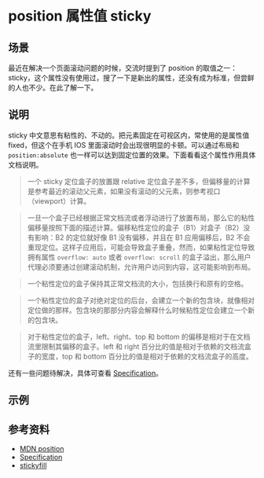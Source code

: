 # position 属性值 sticky
## <a name="situation"></a> 场景
最近在解决一个页面滚动问题的时候，交流时提到了 position 的取值之一：sticky，这个属性没有使用过，搜了一下是新出的属性，还没有成为标准，但尝鲜的人也不少。在此了解一下。

## <a name="explain"></a> 说明
sticky 中文意思有粘性的、不动的。把元素固定在可视区内，常使用的是属性值 fixed，但这个在手机 IOS 里面滚动时会出现很明显的卡顿。可以通过布局和 `position:absolute` 也一样可以达到固定位置的效果。下面看看这个属性作用具体文档说明。
> 一个 sticky 定位盒子的放置跟 relative 定位盒子差不多，但偏移量的计算是参考最近的滚动父元素，如果没有滚动的父元素，则参考视口（viewport）计算。

> 一旦一个盒子已经根据正常文档流或者浮动进行了放置布局，那么它的粘性偏移量按照下面的描述计算。偏移粘性定位的盒子（B1）对盒子（B2）没有影响：B2 的定位就好像 B1 没有偏移，并且在 B1 应用偏移后，B2 不会重现定位。这样子应用后，可能会导致盒子重叠，然而，如果粘性定位导致拥有属性 `overflow: auto` 或者 `overflow: scroll` 的盒子溢出，那么用户代理必须要通过创建滚动机制，允许用户访问到内容，这可能影响到布局。

> 一个粘性定位的盒子保持其正常文档流的大小，包括换行和原有的空格。

> 一个粘性定位的盒子对绝对定位的后台，会建立一个新的包含块，就像相对定位做的那样。包含块的那部分内容会解释什么时候粘性定位会建立一个新的包含块。

> 对于粘性定位的盒子，left、right、top 和 bottom 的偏移是相对于在文档流里限制其偏移的盒子。left 和 right 百分比的值是相对于依赖的文档流盒子的宽度，top 和 bottom 百分比的值是相对于依赖的文档流盒子的高度。

还有一些问题待解决，具体可查看 [Specification][url-specification]。

## 示例


## 参考资料
- [MDN position](https://developer.mozilla.org/en-US/docs/Web/CSS/position)
- [Specification][url-specification]
- [stickyfill](https://github.com/wilddeer/stickyfill)


[url-specification]:https://drafts.csswg.org/css-position/#sticky-pos

